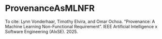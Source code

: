 # ProvenanceAsMLNFR

To cite: Lynn Vonderhaar, Timothy Elvira, and Omar Ochoa. “Provenance: A Machine Learning Non-Functional Requirement”. IEEE Artificial Intelligence x Software Engineering (AIxSE). 2025.
